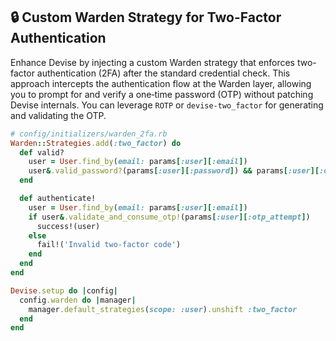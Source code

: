 ## 🔒 Custom Warden Strategy for Two-Factor Authentication
Enhance Devise by injecting a custom Warden strategy that enforces two-factor authentication (2FA) after the standard credential check. This approach intercepts the authentication flow at the Warden layer, allowing you to prompt for and verify a one‑time password (OTP) without patching Devise internals. You can leverage `ROTP` or `devise‑two_factor` for generating and validating the OTP.

```ruby
# config/initializers/warden_2fa.rb
Warden::Strategies.add(:two_factor) do
  def valid?
    user = User.find_by(email: params[:user][:email])
    user&.valid_password?(params[:user][:password]) && params[:user][:otp_attempt]
  end

  def authenticate!
    user = User.find_by(email: params[:user][:email])
    if user&.validate_and_consume_otp!(params[:user][:otp_attempt])
      success!(user)
    else
      fail!('Invalid two‑factor code')
    end
  end
end

Devise.setup do |config|
  config.warden do |manager|
    manager.default_strategies(scope: :user).unshift :two_factor
  end
end
```